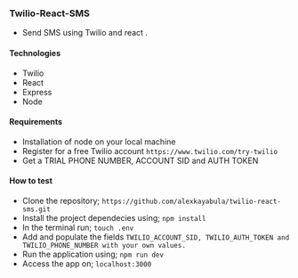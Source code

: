 ### Twilio-React-SMS
- Send SMS using Twilio and react .

#### Technologies
- Twilio
- React
- Express
- Node

#### Requirements
- Installation of node on your local machine
- Register for a free Twilio account `https://www.twilio.com/try-twilio`
- Get a TRIAL PHONE NUMBER, ACCOUNT SID and AUTH TOKEN

#### How to test
- Clone the repository; `https://github.com/alexkayabula/twilio-react-sms.git`
- Install the project dependecies using; `npm install`
- In the terminal run; `touch .env`
- Add and populate the fields `TWILIO_ACCOUNT_SID, TWILIO_AUTH_TOKEN and TWILIO_PHONE_NUMBER with your own values.`
- Run the application using; `npm run dev`
- Access the app on; `localhost:3000`





